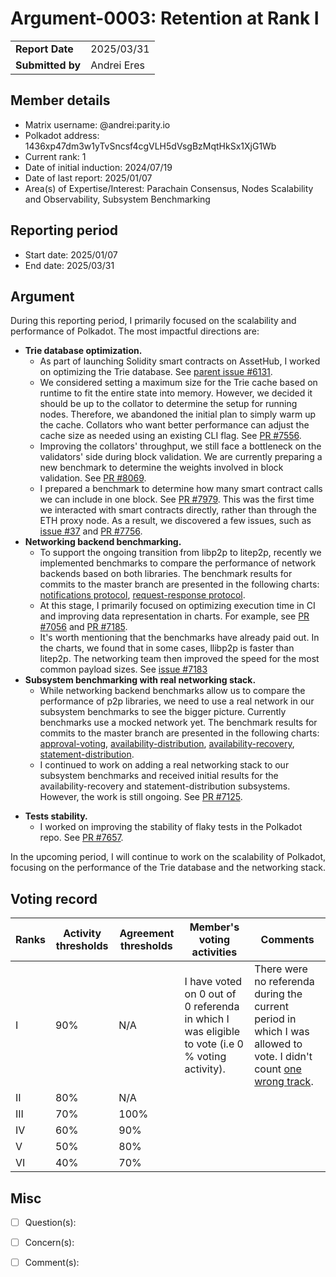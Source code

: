 # Argument-0003: Retention at Rank I

|                 |                                                                                             |
| --------------- | ------------------------------------------------------------------------------------------- |
| **Report Date** | 2025/03/31                                                             |
| **Submitted by**| Andrei Eres                                                                        |


## Member details

- Matrix username: @andrei:parity.io
- Polkadot address: 1436xp47dm3w1yTvSncsf4cgVLH5dVsgBzMqtHkSx1XjG1Wb
- Current rank: 1
- Date of initial induction: 2024/07/19
- Date of last report: 2025/01/07
- Area(s) of Expertise/Interest: Parachain Consensus, Nodes Scalability and Observability, Subsystem Benchmarking


## Reporting period

- Start date: 2025/01/07
- End date: 2025/03/31


## Argument

During this reporting period, I primarily focused on the scalability and performance of Polkadot. The most impactful directions are:
- **Trie database optimization.**
  - As part of launching Solidity smart contracts on AssetHub, I worked on optimizing the Trie database. See [parent issue \#6131](https://github.com/paritytech/polkadot-sdk/issues/6131).
  - We considered setting a maximum size for the Trie cache based on runtime to fit the entire state into memory. However, we decided it should be up to the collator to determine the setup for running nodes. Therefore, we abandoned the initial plan to simply warm up the cache. Collators who want better performance can adjust the cache size as needed using an existing CLI flag. See [PR \#7556](https://github.com/paritytech/polkadot-sdk/pull/7556).
  - Improving the collators' throughput, we still face a bottleneck on the validators' side during block validation. We are currently preparing a new benchmark to determine the weights involved in block validation. See [PR \#8069](https://github.com/paritytech/polkadot-sdk/pull/8069).
  - I prepared a benchmark to determine how many smart contract calls we can include in one block. See [PR \#7979](https://github.com/paritytech/polkadot-sdk/pull/7979). This was the first time we interacted with smart contracts directly, rather than through the ETH proxy node. As a result, we discovered a few issues, such as [issue \#37](https://github.com/paritytech/contract-issues/issues/37) and [PR \#7756](https://github.com/paritytech/polkadot-sdk/pull/7756).
- **Networking backend benchmarking.**
  - To support the ongoing transition from libp2p to litep2p, recently we implemented benchmarks to compare the performance of network backends based on both libraries. The benchmark results for commits to the master branch are presented in the following charts: [notifications protocol](https://paritytech.github.io/polkadot-sdk/bench/notifications_protocol/), [request-response protocol](https://paritytech.github.io/polkadot-sdk/bench/request_response_protocol/).
  - At this stage, I primarily focused on optimizing execution time in CI and improving data representation in charts. For example, see [PR \#7056](https://github.com/paritytech/polkadot-sdk/pull/7056) and [PR \#7185](https://github.com/paritytech/polkadot-sdk/pull/7185).
  - It's worth mentioning that the benchmarks have already paid out. In the charts, we found that in some cases, llibp2p is faster than litep2p. The networking team then improved the speed for the most common payload sizes. See [issue \#7183](https://github.com/paritytech/polkadot-sdk/issues/7183)
- **Subsystem benchmarking with real networking stack.**
  - While networking backend benchmarks allow us to compare the performance of p2p libraries, we need to use a real network in our subsystem benchmarks to see the bigger picture. Currently benchmarks use a mocked network yet. The benchmark results for commits to the master branch are presented in the following charts: [approval-voting](https://paritytech.github.io/polkadot-sdk/bench/approval-voting-regression-bench/), [availability-distribution](https://paritytech.github.io/polkadot-sdk/bench/availability-distribution-regression-bench/), [availability-recovery](https://paritytech.github.io/polkadot-sdk/bench/availability-recovery-regression-bench/), [statement-distribution](https://paritytech.github.io/polkadot-sdk/bench/statement-distribution-regression-bench/).
  - I continued to work on adding a real networking stack to our subsystem benchmarks and received initial results for the availability-recovery and statement-distribution subsystems. However, the work is still ongoing. See [PR \#7125](https://github.com/paritytech/polkadot-sdk/pull/7125).
* **Tests stability.**
  * I worked on improving the stability of flaky tests in the Polkadot repo. See [PR \#7657](https://github.com/paritytech/polkadot-sdk/pull/7657).

In the upcoming period, I will continue to work on the scalability of Polkadot, focusing on the performance of the Trie database and the networking stack.


## Voting record

|  Ranks | Activity thresholds | Agreement thresholds | Member's voting activities | Comments |
|---|---|---|---|---|
|I  |90%   |N/A   | I have voted on 0 out of 0 referenda in which I was eligible to vote (i.e 0 % voting activity). | There were no referenda during the current period in which I was allowed to vote. I didn't count [one wrong track](https://collectives.subsquare.io/fellowship/referenda/301). |
|II |80%   |N/A   |   |  |
|III|70%   |100%  |   |  |
|IV |60%   |90%   |   |  |
|V  |50%   |80%   |   |  |
|VI |40%   |70%   |   |  |


## Misc

- [ ] Question(s):

- [ ] Concern(s):

- [ ] Comment(s):
